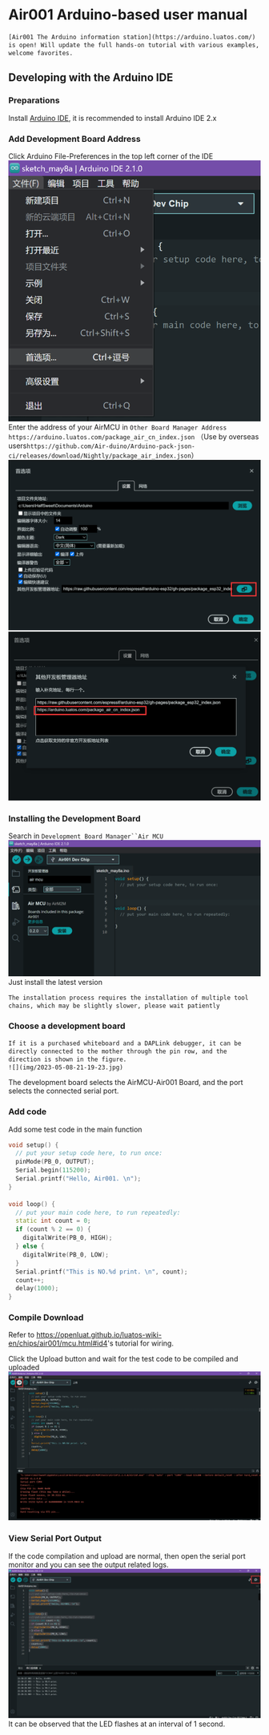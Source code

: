 # Air001 Arduino-based user manual

```{note}
[Air001 The Arduino information station](https://arduino.luatos.com/) is open! Will update the full hands-on tutorial with various examples, welcome favorites.
```

## Developing with the Arduino IDE
### Preparations

Install [Arduino IDE](https://www.arduino.cc/en/software), it is recommended to install Arduino IDE 2.x

### Add Development Board Address
Click Arduino File-Preferences in the top left corner of the IDE
![](img/2023-05-08-23-12-46.png)
Enter the address of your AirMCU in `Other Board Manager Address`   `https://arduino.luatos.com/package_air_cn_index.json`
（Use by overseas users`https://github.com/Air-duino/Arduino-pack-json-ci/releases/download/Nightly/package_air_index.json`）
![](img/2023-05-08-23-13-35.png)
![](img/2023-05-08-23-16-50.png)

### Installing the Development Board
Search in `Development Board Manager``Air MCU`
![](img/2023-05-08-23-18-51.png)
Just install the latest version

```{note}
The installation process requires the installation of multiple tool chains, which may be slightly slower, please wait patiently
```

### Choose a development board

```{note}
If it is a purchased whiteboard and a DAPLink debugger, it can be directly connected to the mother through the pin row, and the direction is shown in the figure.
![](img/2023-05-08-21-19-23.jpg)
```

The development board selects the AirMCU-Air001 Board, and the port selects the connected serial port.

### Add code
Add some test code in the main function

```cpp
void setup() {
  // put your setup code here, to run once:
  pinMode(PB_0, OUTPUT);
  Serial.begin(115200);
  Serial.printf("Hello, Air001. \n");
}

void loop() {
  // put your main code here, to run repeatedly:
  static int count = 0;
  if (count % 2 == 0) {
    digitalWrite(PB_0, HIGH);
  } else {
    digitalWrite(PB_0, LOW);
  }
  Serial.printf("This is NO.%d print. \n", count);
  count++;
  delay(1000);
}
```

### Compile Download

Refer to <https://openluat.github.io/luatos-wiki-en/chips/air001/mcu.html#id4>'s tutorial for wiring.

Click the Upload button and wait for the test code to be compiled and uploaded
![](img/2023-05-08-23-29-24.png)

### View Serial Port Output
If the code compilation and upload are normal, then open the serial port monitor and you can see the output related logs.
![](img/2023-05-08-23-30-57.png)
It can be observed that the LED flashes at an interval of 1 second.

<script>
if (navigator.language.indexOf("CN") < 0 && confirm ("arduino Please go to the dedicated site for information, whether to jump？")) {
    window.location.href = "https://arduino.luatos.com/";
}
</script>
